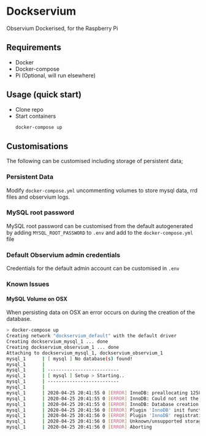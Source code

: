 # Dockservium
Observium Dockerised, for the Raspberry Pi

## Requirements

* Docker
* Docker-compose
* Pi (Optional, will run elsewhere)

## Usage (quick start)

* Clone repo
* Start containers
  ```bash
  docker-compose up
  ```

## Customisations

The following can be customised including storage of persistent data;

### Persistent Data

Modify `docker-compose.yml` uncommenting volumes to store mysql data, rrd files and observium logs.

### MySQL root password

MySQL root password can be customised from the default autogenerated by adding `MYSQL_ROOT_PASSWORD` to `.env` and add to the `docker-compose.yml` file

### Default Observium admin credentials

Credentials for the default admin account can be customised in `.env`

### Known Issues

#### MySQL Volume on OSX
When persisting data on OSX an error occurs on during the creation of the database.

```bash
> docker-compose up
Creating network "dockservium_default" with the default driver
Creating dockservium_mysql_1 ... done
Creating dockservium_observium_1 ... done
Attaching to dockservium_mysql_1, dockservium_observium_1
mysql_1      | [ mysql ] No database(s) found!
mysql_1      |
mysql_1      | --------------------------
mysql_1      | [ mysql ] Setup > Starting..
mysql_1      | --------------------------
mysql_1      |
mysql_1      | 2020-04-25 20:41:55 0 [ERROR] InnoDB: preallocating 12582912 bytes for file ./ibdata1 failed with error 95
mysql_1      | 2020-04-25 20:41:55 0 [ERROR] InnoDB: Could not set the file size of './ibdata1'. Probably out of disk space
mysql_1      | 2020-04-25 20:41:55 0 [ERROR] InnoDB: Database creation was aborted with error Generic error. You may need to delete the ibdata1 file before trying to start up again.
mysql_1      | 2020-04-25 20:41:56 0 [ERROR] Plugin 'InnoDB' init function returned error.
mysql_1      | 2020-04-25 20:41:56 0 [ERROR] Plugin 'InnoDB' registration as a STORAGE ENGINE failed.
mysql_1      | 2020-04-25 20:41:56 0 [ERROR] Unknown/unsupported storage engine: InnoDB
mysql_1      | 2020-04-25 20:41:56 0 [ERROR] Aborting
```